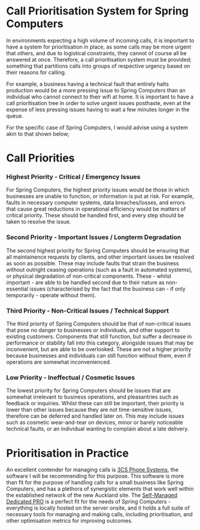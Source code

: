 # Call Prioritisation System for Spring Computers
In environments expecting a high volume of incoming calls, it is important to have a system for prioritisation in place, as some calls may be more urgent that others, and due to logistical constraints, they cannot of course all be answered at once. Therefore, a call prioritisation system must be provided; something that partitions calls into groups of respective urgency based on their reasons for calling.

For example, a business having a technical fault that entirely halts production would be a more pressing issue to Spring Computers than an individual who cannot connect to their wifi at home. It is important to have a call prioritisation tree in order to solve urgent issues posthaste, even at the expense of less pressing issues having to wait a few minutes longer in the queue.

For the specific case of Spring Computers, I would advise using a system akin to that shown below;

# Call Priorities

### Highest Priority - Critical / Emergency Issues
For Spring Computers, the highest priority issues would be those in which businesses are unable to function, or information is put at risk. For example, faults in necessary computer systems, data breaches/losses, and errors that cause great reductions in operational efficiency would be matters of critical priority. These should be handled first, and every step should be taken to resolve the issue.

### Second Priority - Important Issues / Longterm Degradation
The second highest priority for Spring Computers should be ensuring that all maintainence requests by clients, and other important issues be resolved as soon as possible. These may include faults that strain the business without outright ceasing operations (such as a fault in automated systems), or physical degradation of non-critical components. These - whilst important - are able to be handled second due to their nature as non-essential issues (characterised by the fact that the business can - if only temporarily - operate without them).

### Third Priority - Non-Critical Issues / Technical Support
The third priority of Spring Computers should be that of non-critical issues that pose no danger to businesses or individuals, and other support to existing customers. Components that still function, but suffer a decrease in performance or stability fall into this category, alongside issues that may be inconvenient, but are able to be overlooked. These are not a higher priority because businesses and individuals can still function without them, even if operations are somewhat inconvenienced.

### Low Priority - Ineffectual / Cosmetic Issues
The lowest priority for Spring Computers should be issues that are somewhat irrelevant to business operations, and pleasantries such as feedback or inquiries. Whilst these can still be important, their priority is lower than other issues because they are not time-sensitive issues, therefore can be deferred and handled later on. This may include issues such as cosmetic wear-and-tear on devices, minor or barely noticeable technical faults, or an individual wanting to complain about a late delivery.

# Prioritisation in Practice

An excellent contender for managing calls is [3CS Phone Systems](https://www.3cx.com/pbx/), the software I will be recommending for this purpose. This software is more than fit for the purpose of handling calls for a small business like Spring Computers, and has a plethora of synergistic elements that work well within the established network of the new Auckland site. The [Self-Managed Dedicated PRO](https://www.3cx.com/ordering/pricing/) is a perfect fit for the needs of Spring Computers - everything is locally hosted on the server onsite, and it holds a full suite of necessary tools for managing and making calls, including prioritisation, and other optimisation metrics for improving outcomes. 

